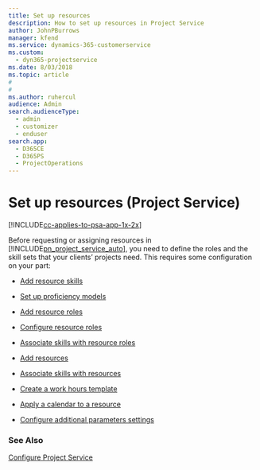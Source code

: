 ```yaml
---
title: Set up resources
description: How to set up resources in Project Service
author: JohnPBurrows
manager: kfend
ms.service: dynamics-365-customerservice
ms.custom: 
  - dyn365-projectservice
ms.date: 8/03/2018
ms.topic: article
#
#
ms.author: ruhercul
audience: Admin
search.audienceType: 
  - admin
  - customizer
  - enduser
search.app: 
  - D365CE
  - D365PS
  - ProjectOperations
---
```

# Set up resources (Project Service)

[!INCLUDE[cc-applies-to-psa-app-1x-2x](../includes/cc-applies-to-psa-app-1x-2x.md)]

Before requesting or assigning resources in [!INCLUDE[pn_project_service_auto](../includes/pn-project-service-auto.md)], you need to define the roles and the skill sets that your clients’ projects need. This requires some configuration on your part:  
  
-   [Add resource skills](../psa/add-resource-skills.md)  
  
-   [Set up proficiency models](../psa/set-up-proficiency-models.md)  
  
-   [Add resource roles](../psa/add-resource-roles.md)  
  
-   [Configure resource roles](../psa/configure-resource-roles.md)  
  
-   [Associate skills with resource roles](../psa/associate-skills-with-resource-roles.md)  
  
-   [Add resources](../psa/add-resources.md)  
  
-   [Associate skills with resources](../psa/associate-skills-with-resources.md)  
  
-   [Create a work hours template](../psa/create-work-hours-template.md)  
  
-   [Apply a calendar to a resource](../psa/apply-calendar-resource.md)  
  
-   [Configure additional parameters settings](../psa/configure-additional-parameters-settings.md)  
  
### See Also  
 [Configure Project Service](../psa/configure.md)
